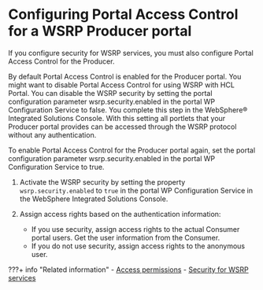 # Configuring Portal Access Control for a WSRP Producer portal

If you configure security for WSRP services, you must also configure Portal Access Control for the Producer.

By default Portal Access Control is enabled for the Producer portal. You might want to disable Portal Access Control for using WSRP with HCL Portal. You can disable the WSRP security by setting the portal configuration parameter wsrp.security.enabled in the portal WP Configuration Service to false. You complete this step in the WebSphere® Integrated Solutions Console. With this setting all portlets that your Producer portal provides can be accessed through the WSRP protocol without any authentication.

To enable Portal Access Control for the Producer portal again, set the portal configuration parameter wsrp.security.enabled in the portal WP Configuration Service to true.

1.  Activate the WSRP security by setting the property `wsrp.security.enabled` to `true` in the portal WP Configuration Service in the WebSphere Integrated Solutions Console.

2.  Assign access rights based on the authentication information:

    -   If you use security, assign access rights to the actual Consumer portal users. Get the user information from the Consumer.
    -   If you do not use security, assign access rights to the anonymous user.


???+ info "Related information"
    - [Access permissions](../../../../../../../deployment/manage/security/people/authorization/controlling_access/resources_roles/sec_acc_rights.md)
    - [Security for WSRP services](../../../planning_wsrp/wsrpc_secy.md)

